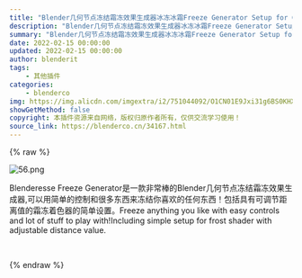 ```yaml
---
title: "Blender几何节点冻结霜冻效果生成器冰冻冰霜Freeze Generator Setup for Geometrynodes Fields / Blender 3.0"
description: "Blender几何节点冻结霜冻效果生成器冰冻冰霜Freeze Generator Setup for Geometrynodes Fields / Blender 3.0"
summary: "Blender几何节点冻结霜冻效果生成器冰冻冰霜Freeze Generator Setup for Geometrynodes Fields / Blender 3.0"
date: 2022-02-15 00:00:00
updated: 2022-02-15 00:00:00
author: blenderit
tags: 
    - 其他插件
categories:
    - blenderco
img: https://img.alicdn.com/imgextra/i2/751044092/O1CN01E9Jxi31g6BS0KHX41_!!751044092.png
showGetMethod: false
copyright: 本插件资源来自网络，版权归原作者所有，仅供交流学习使用！
source_link: https://blenderco.cn/34167.html
---
```


{% raw %}
<p><img src="https://img.alicdn.com/imgextra/i2/751044092/O1CN01E9Jxi31g6BS0KHX41_!!751044092.png" alt="56.png"></p><p>Blenderesse Freeze Generator是一款非常棒的Blender几何节点冻结霜冻效果生成器,可以用简单的控制和很多东西来冻结你喜欢的任何东西！包括具有可调节距离值的霜冻着色器的简单设置。Freeze anything you like with easy controls and lot of stuff to play with!Including simple setup for frost shader with adjustable distance value.</p><p> </p>
<div style="display: none">blenderco</div>
{% endraw %}